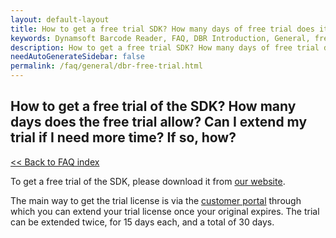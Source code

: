 ```yaml
---
layout: default-layout
title: How to get a free trial SDK? How many days of free trial does it allow? Can I extend my trial if I need more time, how?
keywords: Dynamsoft Barcode Reader, FAQ, DBR Introduction, General, free trial
description: How to get a free trial SDK? How many days of free trial does it allow? Can I extend my trial if I need more time, how?
needAutoGenerateSidebar: false
permalink: /faq/general/dbr-free-trial.html
---
```


## How to get a free trial of the SDK? How many days does the free trial allow? Can I extend my trial if I need more time? If so, how?

[<< Back to FAQ index](index.md)

To get a free trial of the SDK, please download it from [our website](https://www.dynamsoft.com/barcode-reader/downloads/).

The main way to get the trial license is via the [customer portal](https://www.dynamsoft.com/customer/license/trialLicense?utm_source=faq&product=dbr) through which you can extend your trial license once your original expires. The trial can be extended twice, for 15 days each, and a total of 30 days.
